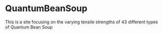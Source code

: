 # QuantumBeanSoup
This is a site focusing on the varying tensile strengths of 43 different types of Quantum Bean Soup
